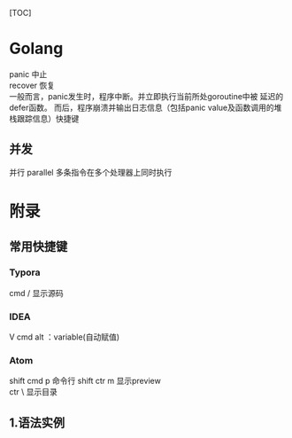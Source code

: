 [TOC]



# Golang

panic 中止  
recover 恢复  
一般而言，panic发生时，程序中断。并立即执行当前所处goroutine中被 延迟的defer函数。
而后，程序崩溃并输出日志信息（包括panic value及函数调用的堆栈跟踪信息）快捷键

## 并发

并行 parallel 多条指令在多个处理器上同时执行

# 附录

## 常用快捷键

### Typora
cmd  /  显示源码

### IDEA

V   cmd  alt  ：variable(自动赋值)

### Atom
shift cmd p 命令行
shift ctr m 显示preview   
ctr \ 显示目录
<h2 id="1">1.语法实例</h2>

